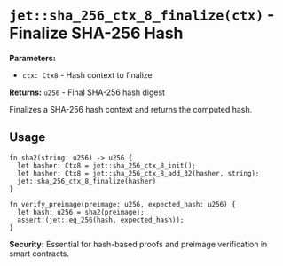 # `jet::sha_256_ctx_8_finalize(ctx)` - Finalize SHA-256 Hash

**Parameters:**
- `ctx: Ctx8` - Hash context to finalize

**Returns:** `u256` - Final SHA-256 hash digest

Finalizes a SHA-256 hash context and returns the computed hash.

## Usage
```simplicity
fn sha2(string: u256) -> u256 {
  let hasher: Ctx8 = jet::sha_256_ctx_8_init();
  let hasher: Ctx8 = jet::sha_256_ctx_8_add_32(hasher, string);
  jet::sha_256_ctx_8_finalize(hasher)
}

fn verify_preimage(preimage: u256, expected_hash: u256) {
  let hash: u256 = sha2(preimage);
  assert!(jet::eq_256(hash, expected_hash));
}
```

**Security:** Essential for hash-based proofs and preimage verification in smart contracts.

